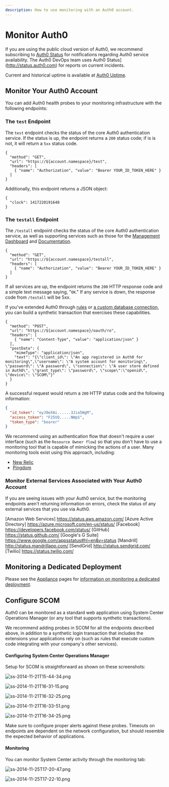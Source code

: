 ```yaml
---
description: How to use monitoring with an Auth0 account.
---
```


# Monitor Auth0

If you are using the public cloud version of Auth0, we recommend subscribing to [Auth0 Status](http://status.auth0.com) for notifications regarding Auth0 service availability. The Auth0 DevOps team uses Auth0 Status](http://status.auth0.com) for reports on current incidents.

Current and historical uptime is available at [Auth0 Uptime](http://uptime.auth0.com).

## Monitor Your Auth0 Account

You can add Auth0 health probes to your monitoring infrastructure with the following endpoints:

### The `test` Endpoint

The `test` endpoint checks the status of the core Auth0 authentication service. If the status is up, the endpoint returns a `200` status code; if is is not, it will return a `5xx` status code.

```har
{
  "method": "GET",
  "url": "https://${account.namespace}/test",
  "headers": [
    { "name": "Authorization", "value": "Bearer YOUR_ID_TOKEN_HERE" }
  ]
}
```

Additionally, this endpoint returns a JSON object:

```text
{
  "clock": 1417220191640
}
```

### The `testall` Endpoint

The `/testall` endpoint checks the status of the core Auth0 authentication service, as well as supporting services such as those for the [Management Dashboard](${}) and [Documentation](/).

```har
{
  "method": "GET",
  "url": "https://${account.namespace}/testall",
  "headers": [
    { "name": "Authorization", "value": "Bearer YOUR_ID_TOKEN_HERE" }
  ]
}
```

If all services are up, the endpoint returns the `200` HTTP response code and a simple text message saying, "`OK`." If any service is down, the response code from `/testall` will be 5xx.

If you've extended Auth0 through [rules](/rules) or [a custom database connection](/connections/database/mysql), you can build a synthetic transaction that exercises these capabilities.

```har
{
  "method": "POST",
  "url": "https://${account.namespace}/oauth/ro",
  "headers": [
    { "name": "Content-Type", "value": "application/json" }
  ],
  "postData": {
    "mimeType": "application/json",
    "text": "{\"client_id\": \"An app registered in Auth0 for monitoring\",\"username\": \"A system account for monitoring\", \"password\": \"A password\", \"connection\": \"A user store defined in Auth0\", \"grant_type\": \"password\", \"scope\":\"openid\", \"device\": \"SCOM\"}"
  }
}
```

A successful request would return a `200` HTTP status code and the following information:

```json
{
  "id_token": "eyJ0eXAi......3Jia5WgM",
  "access_token": "F25VQ.....NWpS",
  "token_type": "bearer"
}
```

We recommend using an authentication flow that doesn't require a user interface (such as the `Resource Owner flow`) so that you don't have to use a monitoring tool that is capable of mimicking the actions of a user. Many monitoring tools exist using this approach, including:

* [New Relic](http://newrelic.com)
* [Pingdom](http://pingdom.com)

### Monitor External Services Associated with Your Auth0 Account

If you are seeing issues with your Auth0 service, but the monitoring endpoints aren't returning information on errors, check the status of any external services that you use via Auth0.

[Amazon Web Services] https://status.aws.amazon.com/
[Azure Active Directory] https://azure.microsoft.com/en-us/status/
[Facebook] https://developers.facebook.com/status/
[GitHub] https://status.github.com/
[Google's G Suite] https://www.google.com/appsstatus#hl=en&v=status
[Mandrill] http://status.mandrillapp.com/
[SendGrid] http://status.sendgrid.com/
[Twilio] https://status.twilio.com/

## Monitoring a Dedicated Deployment

Please see the [Appliance](/appliance) pages for [information on monitoring a dedicated deployment](/appliance/monitoring).

## Configure SCOM

Auth0 can be monitored as a standard web application using System Center Operations Manager (or any tool that supports synthetic transactions).

We recommend adding probes in SCOM for all the endpoints described above, in addition to a synthetic login transaction that includes the extensions your applications rely on (such as rules that execute custom code integrating with your company's other services).

#### Configuring System Center Operations Manager

Setup for SCOM is straightforward as shown on these screenshots:

![ss-2014-11-21T15-44-34.png](/media/articles/monitoring/ss-2014-11-21T15-44-34.png)

![ss-2014-11-21T16-31-15.png](/media/articles/monitoring/ss-2014-11-21T16-31-15.png)

![ss-2014-11-21T16-32-25.png](/media/articles/monitoring/ss-2014-11-21T16-32-25.png)

![ss-2014-11-21T16-33-51.png](/media/articles/monitoring/ss-2014-11-21T16-33-51.png)

![ss-2014-11-21T16-34-25.png](/media/articles/monitoring/ss-2014-11-21T16-34-25.png)

Make sure to configure proper alerts against these probes. Timeouts on endpoints are dependent on the network configuration, but should resemble the expected behavior of applications.

#### Monitoring

You can monitor System Center activity through the monitoring tab:

![ss-2014-11-25T17-20-47.png](/media/articles/monitoring/ss-2014-11-25T17-20-47.png)

![ss-2014-11-25T17-22-10.png](/media/articles/monitoring/ss-2014-11-25T17-22-10.png)
